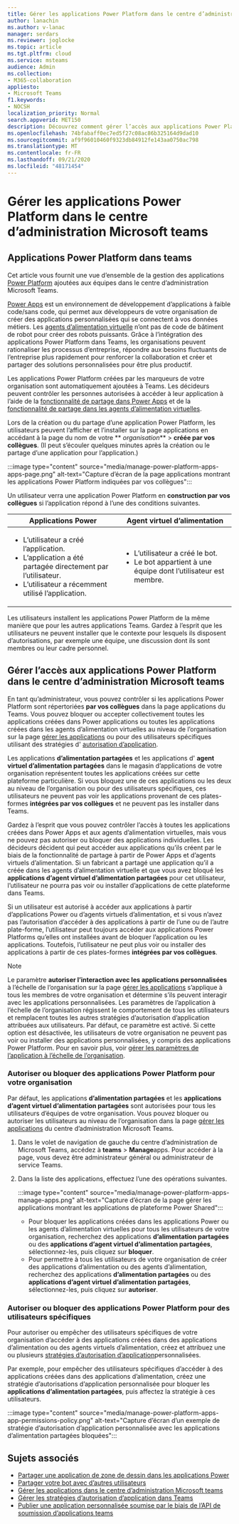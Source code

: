 ```yaml
---
title: Gérer les applications Power Platform dans le centre d’administration Microsoft teams
author: lanachin
ms.author: v-lanac
manager: serdars
ms.reviewer: joglocke
ms.topic: article
ms.tgt.pltfrm: cloud
ms.service: msteams
audience: Admin
ms.collection:
- M365-collaboration
appliesto:
- Microsoft Teams
f1.keywords:
- NOCSH
localization_priority: Normal
search.appverid: MET150
description: Découvrez comment gérer l’accès aux applications Power Platform dans le centre d’administration Microsoft Teams.
ms.openlocfilehash: 74bfabaff0ec7ed5f27c08ac86b325164d9dad10
ms.sourcegitcommit: af9f96010460f9323db84912fe143aa0750ac798
ms.translationtype: MT
ms.contentlocale: fr-FR
ms.lasthandoff: 09/21/2020
ms.locfileid: "48171454"
---
```

# <a name="manage-power-platform-apps-in-the-microsoft-teams-admin-center"></a>Gérer les applications Power Platform dans le centre d’administration Microsoft teams

## <a name="power-platform-apps-in-teams"></a>Applications Power Platform dans teams

Cet article vous fournit une vue d’ensemble de la gestion des applications [Power Platform](https://powerplatform.microsoft.com/) ajoutées aux équipes dans le centre d’administration Microsoft Teams.

[Power Apps](https://powerapps.microsoft.com) est un environnement de développement d’applications à faible code/sans code, qui permet aux développeurs de votre organisation de créer des applications personnalisées qui se connectent à vos données métiers. Les [agents d’alimentation virtuelle](https://docs.microsoft.com/power-virtual-agents/fundamentals-what-is-power-virtual-agents) n’ont pas de code de bâtiment de robot pour créer des robots puissants. Grâce à l’intégration des applications Power Platform dans Teams, les organisations peuvent rationaliser les processus d’entreprise, répondre aux besoins fluctuants de l’entreprise plus rapidement pour renforcer la collaboration et créer et partager des solutions personnalisées pour être plus productif.  

Les applications Power Platform créées par les marqueurs de votre organisation sont automatiquement ajoutées à Teams. Les décideurs peuvent contrôler les personnes autorisées à accéder à leur application à l’aide de la [fonctionnalité de partage dans Power Apps](https://docs.microsoft.com/powerapps/maker/canvas-apps/share-app) et de la [fonctionnalité de partage dans les agents d’alimentation virtuelles](https://docs.microsoft.com/power-virtual-agents/admin-share-bots). 

Lors de la création ou du partage d’une application Power Platform, les utilisateurs peuvent l’afficher et l’installer sur la page applications en accédant à la page du nom de votre ** *organisation***  >  **créée par vos collègues**. (Il peut s’écouler quelques minutes après la création ou le partage d’une application pour l’application.)

:::image type="content" source="media/manage-power-platform-apps-apps-page.png" alt-text="Capture d’écran de la page applications montrant les applications Power Platform indiquées par vos collègues":::

Un utilisateur verra une application Power Platform en **construction par vos collègues** si l’application répond à l’une des conditions suivantes.

|Applications Power |Agent virtuel d’alimentation  |
|---------|---------|
|<ul><li>L’utilisateur a créé l’application.</li><li>L’application a été partagée directement par l’utilisateur.</li><li>L’utilisateur a récemment utilisé l’application. </li></ul>| <ul><li>L’utilisateur a créé le bot.</li><li>Le bot appartient à une équipe dont l’utilisateur est membre. </li></ul>        |

Les utilisateurs installent les applications Power Platform de la même manière que pour les autres applications Teams. Gardez à l’esprit que les utilisateurs ne peuvent installer que le contexte pour lesquels ils disposent d’autorisations, par exemple une équipe, une discussion dont ils sont membres ou leur cadre personnel.

## <a name="manage-access-to-power-platform-apps-in-the-microsoft-teams-admin-center"></a>Gérer l’accès aux applications Power Platform dans le centre d’administration Microsoft teams

En tant qu’administrateur, vous pouvez contrôler si les applications Power Platform sont répertoriées **par vos collègues** dans la page applications du Teams. Vous pouvez bloquer ou accepter collectivement toutes les applications créées dans Power applications ou toutes les applications créées dans les agents d’alimentation virtuelles au niveau de l’organisation sur la page [gérer les applications](manage-apps.md) ou pour des utilisateurs spécifiques utilisant des stratégies d' [autorisation d’application](teams-app-permission-policies.md).

Les applications **d’alimentation partagées** et les applications d' **agent virtuel d’alimentation partagées** dans le magasin d’applications de votre organisation représentent toutes les applications créées sur cette plateforme particulière. Si vous bloquez une de ces applications ou les deux au niveau de l’organisation ou pour des utilisateurs spécifiques, ces utilisateurs ne peuvent pas voir les applications provenant de ces plates-formes **intégrées par vos collègues** et ne peuvent pas les installer dans Teams.  

Gardez à l’esprit que vous pouvez contrôler l’accès à toutes les applications créées dans Power Apps et aux agents d’alimentation virtuelles, mais vous ne pouvez pas autoriser ou bloquer des applications individuelles. Les décideurs décident qui peut accéder aux applications qu’ils créent par le biais de la fonctionnalité de partage à partir de Power Apps et d’agents virtuels d’alimentation. Si un fabricant a partagé une application qu’il a créée dans les agents d’alimentation virtuelle et que vous avez bloqué les **applications d’agent virtuel d’alimentation partagées** pour cet utilisateur, l’utilisateur ne pourra pas voir ou installer d’applications de cette plateforme dans Teams.

Si un utilisateur est autorisé à accéder aux applications à partir d’applications Power ou d’agents virtuels d’alimentation, et si vous n’avez pas l’autorisation d’accéder à des applications à partir de l’une ou de l’autre plate-forme, l’utilisateur peut toujours accéder aux applications Power Platforms qu’elles ont installées avant de bloquer l’application ou les applications. Toutefois, l’utilisateur ne peut plus voir ou installer des applications à partir de ces plates-formes **intégrées par vos collègues**.

> [!NOTE]
> Le paramètre **autoriser l’interaction avec les applications personnalisées** à l’échelle de l’organisation sur la page [gérer les applications](manage-apps.md) s’applique à tous les membres de votre organisation et détermine s’ils peuvent interagir avec les applications personnalisées. Les paramètres de l’application à l’échelle de l’organisation régissent le comportement de tous les utilisateurs et remplacent toutes les autres stratégies d’autorisation d’application attribuées aux utilisateurs. Par défaut, ce paramètre est activé. Si cette option est désactivée, les utilisateurs de votre organisation ne peuvent pas voir ou installer des applications personnalisées, y compris des applications Power Platform. Pour en savoir plus, voir [gérer les paramètres de l’application à l’échelle de l’organisation](manage-apps.md#manage-org-wide-app-settings).

### <a name="allow-or-block-power-platform-apps-for-your-organization"></a>Autoriser ou bloquer des applications Power Platform pour votre organisation

Par défaut, les applications **d’alimentation partagées** et les **applications d’agent virtuel d’alimentation partagées** sont autorisées pour tous les utilisateurs d’équipes de votre organisation. Vous pouvez bloquer ou autoriser les utilisateurs au niveau de l’organisation dans la page [gérer les applications](manage-apps.md) du centre d’administration Microsoft Teams.  

1. Dans le volet de navigation de gauche du centre d’administration de Microsoft Teams, accédez à **teams**  >  **Manage**apps. Pour accéder à la page, vous devez être administrateur général ou administrateur de service Teams.
2. Dans la liste des applications, effectuez l’une des opérations suivantes.

    :::image type="content" source="media/manage-power-platform-apps-manage-apps.png" alt-text="Capture d’écran de la page gérer les applications montrant les applications de plateforme Power Shared":::

    - Pour bloquer les applications créées dans les applications Power ou les agents d’alimentation virtuelles pour tous les utilisateurs de votre organisation, recherchez des applications **d’alimentation partagées** ou des **applications d’agent virtuel d’alimentation partagées**, sélectionnez-les, puis cliquez sur **bloquer**.
    - Pour permettre à tous les utilisateurs de votre organisation de créer des applications d’alimentation ou des agents d’alimentation, recherchez des applications **d’alimentation partagées** ou des **applications d’agent virtuel d’alimentation partagées**, sélectionnez-les, puis cliquez sur **autoriser**.

### <a name="allow-or-block-power-platform-apps-for-specific-users"></a>Autoriser ou bloquer des applications Power Platform pour des utilisateurs spécifiques

Pour autoriser ou empêcher des utilisateurs spécifiques de votre organisation d’accéder à des applications créées dans des applications d’alimentation ou des agents virtuels d’alimentation, créez et attribuez une ou plusieurs [stratégies d’autorisation d’application](teams-app-permission-policies.md)personnalisées. 

Par exemple, pour empêcher des utilisateurs spécifiques d’accéder à des applications créées dans des applications d’alimentation, créez une stratégie d’autorisations d’application personnalisée pour bloquer les **applications d’alimentation partagées**, puis affectez la stratégie à ces utilisateurs.

:::image type="content" source="media/manage-power-platform-apps-app-permissions-policy.png" alt-text="Capture d’écran d’un exemple de stratégie d’autorisation d’application personnalisée avec les applications d’alimentation partagées bloquées":::

## <a name="related-topics"></a>Sujets associés

- [Partager une application de zone de dessin dans les applications Power](https://docs.microsoft.com/powerapps/maker/canvas-apps/share-app)
- [Partager votre bot avec d’autres utilisateurs](https://docs.microsoft.com/power-virtual-agents/admin-share-bots)
- [Gérer les applications dans le centre d’administration Microsoft teams](manage-apps.md)
- [Gérer les stratégies d’autorisation d’application dans Teams](teams-app-permission-policies.md)
- [Publier une application personnalisée soumise par le biais de l’API de soumission d’applications teams](submit-approve-custom-apps.md)

